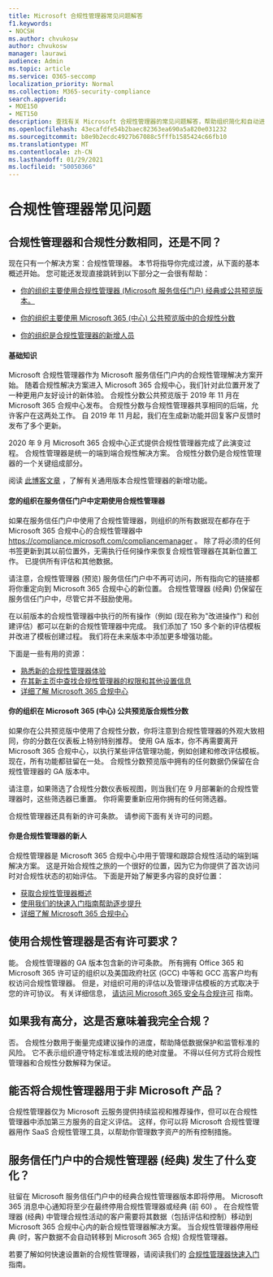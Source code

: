 ```yaml
---
title: Microsoft 合规性管理器常见问题解答
f1.keywords:
- NOCSH
ms.author: chvukosw
author: chvukosw
manager: laurawi
audience: Admin
ms.topic: article
ms.service: O365-seccomp
localization_priority: Normal
ms.collection: M365-security-compliance
search.appverid:
- MOE150
- MET150
description: 查找有关 Microsoft 合规性管理器的常见问题解答，帮助组织简化和自动进行风险评估。
ms.openlocfilehash: 43ecafdfe54b2baec82363ea690a5a820e031232
ms.sourcegitcommit: b8e9b2ecdc4927b67088c5fffb1585424c66fb10
ms.translationtype: MT
ms.contentlocale: zh-CN
ms.lasthandoff: 01/29/2021
ms.locfileid: "50050366"
---
```

# <a name="compliance-manager-frequently-asked-questions"></a>合规性管理器常见问题

## <a name="is-compliance-manager-and-compliance-score-the-same-thing-or-are-they-different"></a>合规性管理器和合规性分数相同，还是不同？

现在只有一个解决方案：合规性管理器。 本节将指导你完成过渡，从下面的基本概述开始。 您可能还发现直接跳转到以下部分之一会很有帮助：

- [你的组织主要使用合规性管理器 (Microsoft 服务信任门户) 经典或公共预览版本。](#your-organization-regularly-used-compliance-manager-in-the-service-trust-portal)

- [你的组织主要使用 Microsoft 365 (中心) 公共预览版中的合规性分数](#your-organization-used-compliance-score-public-preview-in-the-microsoft-365-compliance-center)

- [你的组织是合规性管理器的新增人员](#youre-new-to-compliance-manager
)
#### <a name="the-basics"></a>基础知识

Microsoft 合规性管理器作为 Microsoft 服务信任门户内的合规性管理解决方案开始。  随着合规性解决方案进入 Microsoft 365 合规中心，我们针对此位置开发了一种更用户友好设计的新体验。 合规性分数公共预览版于 2019 年 11 月在 Microsoft 365 合规中心发布。 合规性分数与合规性管理器共享相同的后端，允许客户在这两处工作。 自 2019 年 11 月起，我们在生成新功能并回复客户反馈时发布了多个更新。

2020 年 9 月 Microsoft 365 合规中心正式提供合规性管理器完成了此演变过程。 合规性管理器是统一的端到端合规性解决方案。 合规性分数仍是合规性管理器的一个关键组成部分。

阅读 [此博客文章](https://aka.ms/compliancemanager/GAblog) ，了解有关通用版本合规性管理器的新增功能。

#### <a name="your-organization-regularly-used-compliance-manager-in-the-service-trust-portal"></a>您的组织在服务信任门户中定期使用合规性管理器

如果在服务信任门户中使用了合规性管理器，则组织的所有数据现在都存在于 Microsoft 365 合规中心的合规性管理器中 https://compliance.microsoft.com/compliancemanager 。 除了将必须的任何书签更新到其以前位置外，无需执行任何操作来恢复合规性管理器在其新位置工作。 已提供所有评估和其他数据。

请注意，合规性管理器 (预览) 服务信任门户中不再可访问，所有指向它的链接都将你重定向到 Microsoft 365 合规中心的新位置。 合规性管理器 (经典) 仍保留在服务信任门户中，尽管它并不鼓励使用。

在以前版本的合规性管理器中执行的所有操作（例如 (现在称为"改进操作") 和创建评估）都可以在新的合规性管理器中完成。 我们添加了 150 多个新的评估模板并改进了模板创建过程。 我们将在未来版本中添加更多增强功能。

下面是一些有用的资源：

- [熟悉新的合规性管理器体验](compliance-manager-setup.md#understand-the-compliance-manager-dashboard)
- [在其新主页中查找合规性管理器的权限和其他设置信息](compliance-manager-setup.md#who-can-access-compliance-manager)
- [详细了解 Microsoft 365 合规中心](microsoft-365-compliance-center.md)

#### <a name="your-organization-used-compliance-score-public-preview-in-the-microsoft-365-compliance-center"></a>你的组织在 Microsoft 365 (中心) 公共预览版合规性分数

如果你在公共预览版中使用了合规性分数，你将注意到合规性管理器的外观大致相同，你的分数在仪表板上特别特别推荐。 使用 GA 版本，你不再需要离开 Microsoft 365 合规中心，以执行某些评估管理功能，例如创建和修改评估模板。 现在，所有功能都驻留在一处。 合规性分数预览版中拥有的任何数据仍保留在合规性管理器的 GA 版本中。

请注意，如果筛选了合规性分数仪表板视图，则当我们在 9 月部署新的合规性管理器时，这些筛选器已重置。 你将需要重新应用你拥有的任何筛选器。

合规性管理器还具有新的许可条款。 请参阅下面有关许可的问题。

#### <a name="youre-new-to-compliance-manager"></a>你是合规性管理器的新人

合规性管理器是 Microsoft 365 合规中心中用于管理和跟踪合规性活动的端到端解决方案。 这是开始合规性之旅的一个很好的位置，因为它为你提供了首次访问时对合规性状态的初始评估。 下面是开始了解更多内容的良好位置：

- [获取合规性管理器概述](compliance-manager.md)
- [使用我们的快速入门指南帮助逐步提升](compliance-manager-quickstart.md)
- [详细了解 Microsoft 365 合规中心](microsoft-365-compliance-center.md)

## <a name="are-there-licensing-requirements-for-using-compliance-manager"></a>使用合规性管理器是否有许可要求？

能。 合规性管理器的 GA 版本包含新的许可条款。 所有拥有 Office 365 和 Microsoft 365 许可证的组织以及美国政府社区 (GCC) 中等和 GCC 高客户均有权访问合规性管理器。 但是，对组织可用的评估以及管理评估模板的方式取决于您的许可协议。 有关详细信息， [请访问 Microsoft 365 安全与合规许可](https://go.microsoft.com/fwlink/?linkid=2132371) 指南。

## <a name="if-i-have-a-high-score-does-it-mean-im-fully-compliant"></a>如果我有高分，这是否意味着我完全合规？

否。 合规性分数用于衡量完成建议操作的进度，帮助降低数据保护和监管标准的风险。 它不表示组织遵守特定标准或法规的绝对度量。 不得以任何方式将合规性管理器和合规性分数解释为保证。

## <a name="can-i-use-compliance-manager-for-non-microsoft-products"></a>能否将合规性管理器用于非 Microsoft 产品？

合规性管理器仅为 Microsoft 云服务提供持续监视和推荐操作，但可以在合规性管理器中添加第三方服务的自定义评估。 这样，你可以将 Microsoft 合规性管理器用作 SaaS 合规性管理工具，以帮助你管理数字资产的所有控制措施。

## <a name="whats-happening-to-compliance-manager-classic-in-the-service-trust-portal"></a>服务信任门户中的合规性管理器 (经典) 发生了什么变化？

驻留在 Microsoft 服务信任门户中的经典合规性管理器版本即将停用。 Microsoft 365 消息中心通知将至少在最终停用合规性管理器或经典 (前 60) 。 在合规性管理器 (经典) 中管理合规性活动的客户需要将其数据（包括评估和控制）移动到 Microsoft 365 合规中心内的新合规性管理器解决方案。 当合规性管理器停用经典 (时，客户数据不会自动转移到 Microsoft 365 合规) 合规性管理器。

若要了解如何快速设置新的合规性管理器，请阅读我们的 [合规性管理器快速入门](compliance-manager-quickstart.md) 指南。